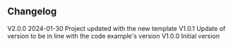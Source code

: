 ## Changelog  
V2.0.0 2024-01-30 Project updated with the new template
V1.0.1 Update of version to be in line with the code example's version
V1.0.0 Initial version  
